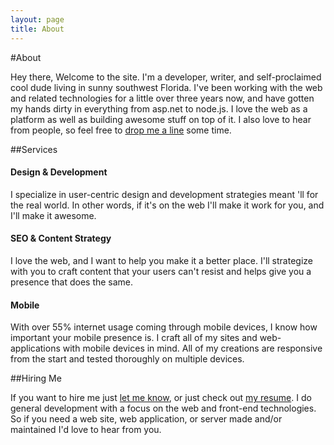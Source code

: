 ```yaml
---
layout: page
title: About
---
```


#About

Hey there, Welcome to the site. I'm a developer, writer, and self-proclaimed
cool dude living in sunny southwest Florida. I've been working with the web and
related technologies for a little over three years now, and have gotten my hands 
dirty in everything from asp.net to node.js. I love the web as a platform as 
well as building awesome stuff on top of it. I also love to hear from people, so
feel free to [drop me a line](/contact.html) some time.


##Services

#### Design &amp; Development
I specialize in user-centric design and development strategies meant 
'll for the real world. In other words, if it's on the web I'll make it 
work for you, and I'll make it awesome.

#### SEO &amp; Content Strategy
I love the web, and I want to help you make it a better place. I'll 
strategize with you to craft content that your users can't resist and 
helps give you a presence that does the same.

#### Mobile
With over 55% internet usage coming through mobile devices, I know 
how important your mobile presence is. I craft all of my sites and 
web-applications with mobile devices in mind. All of my creations are 
responsive from the start and tested thoroughly on multiple devices.


##Hiring Me

If you want to hire me just [let me know](/contact.html), or just check out 
[my resume](/resume.html). I do general development with a focus on the web
and front-end technologies. So if you need a web site, web application, or 
server made and/or maintained I'd love to hear from you.
